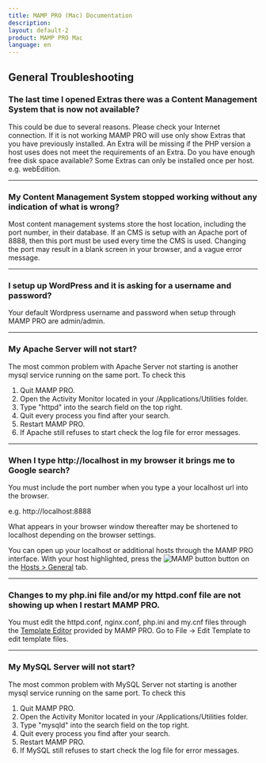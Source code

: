 ```yaml
---
title: MAMP PRO (Mac) Documentation
description: 
layout: default-2
product: MAMP PRO Mac
language: en
---
```


## General Troubleshooting

### The last time I opened Extras there was a Content Management System that is now not available?

This could be due to several reasons. Please check your Internet connection. If it is not working MAMP PRO will use only show Extras that you have previously installed. An Extra will be missing if the PHP version a host uses does not meet the requirements of an Extra. Do you have enough free disk space available? Some Extras can only be installed once per host. e.g. webEdition.

---

### My Content Management System stopped working without any indication of what is wrong?

Most content management systems store the host location, including the port number, in their database. If an CMS is setup with an Apache port of 8888, then this port must be used every time the CMS is used. Changing the port may result in a blank screen in your browser, and a vague error message.

---

### I setup up WordPress and it is asking for a username and password?

Your default Wordpress username and password when setup through MAMP PRO are admin/admin.

---

### My Apache Server will not start?

The most common problem with Apache Server not starting is another mysql service running on the same port. To check this

1. Quit MAMP PRO.
2. Open the Activity Monitor located in your /Applications/Utilities folder.
3. Type "httpd" into the search field on the top right.
4. Quit every process you find after your search.
5. Restart MAMP PRO.
6. If Apache still refuses to start check the log file for error messages.

---

### When I type http://localhost in my browser it brings me to Google search?

You must include the port number when you type a your localhost url into the browser.

e.g. http://localhost:8888

What appears in your browser window thereafter may be shortened to localhost depending on the browser settings.

You can open up your localhost or additional hosts through the MAMP PRO interface. With your host highlighted, press the ![MAMP](../First-Steps/BlackArrow.png) button button on the [Hosts > General](../Settings/Hosts/General#open_host) tab.

---

### Changes to my php.ini file and/or my httpd.conf file are not showing up when I restart MAMP PRO.

You must edit the httpd.conf, nginx.conf, php.ini and my.cnf files through the [Template Editor](../Menu/File) provided by MAMP PRO. Go to File -> Edit Template to edit template files.

---

### My MySQL Server will not start?

The most common problem with MySQL Server not starting is another mysql service running on the same port. To check this 

1. Quit MAMP PRO.
2. Open the Activity Monitor located in your /Applications/Utilities folder.
3. Type "mysqld" into the search field on the top right.
4. Quit every process you find after your search.
5. Restart MAMP PRO.
6. If MySQL still refuses to start check the log file for error messages.

